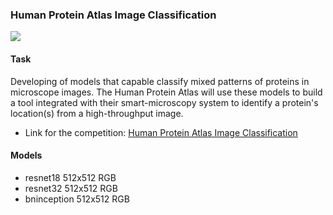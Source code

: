 ### Human Protein Atlas Image Classification

![](https://storage.googleapis.com/kaggle-competitions/kaggle/10418/logos/header.png?t=2018-08-20-03-03-58)

#### Task
Developing of models that capable classify mixed patterns of proteins in microscope images. 
The Human Protein Atlas will use these models to build a tool integrated with their smart-microscopy system to identify a protein's location(s) from a high-throughput image.

- Link for the competition: [Human Protein Atlas Image Classification](https://www.kaggle.com/c/human-protein-atlas-image-classification)

#### Models
- resnet18 512x512 RGB 
- resnet32 512x512 RGB  
- bninception 512x512 RGB  
